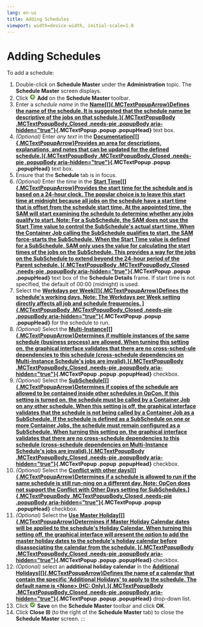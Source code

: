 ```yaml
---
lang: en-us
title: Adding Schedules
viewport: width=device-width, initial-scale=1.0
---
```


#  Adding Schedules

To add a schedule:

1.  Double-click on **Schedule Master** under the **Administration**
    topic. The **Schedule Master** screen displays.
2.  Click ![](../../../Resources/Images/EM/EMadd.png) **Add** on the
    **Schedule Master** toolbar.
3.  Enter a *schedule name* in the **[Name[[]{.MCTextPopupArrow}Defines     the name of the schedule. It is suggested that the schedule name be
    descriptive of the jobs on that schedule.]{.MCTextPopupBody
    .MCTextPopupBody_Closed .needs-pie .popupBody
    aria-hidden="true"}](javascript:void(0)){.MCTextPopup .popup
    .popupHead}** text box.
4.  *(Optional)* Enter *any text* in the
    **[Documentation[[]{.MCTextPopupArrow}Provides an area for     descriptions, explanations, and notes that can be updated for the
    defined schedule.]{.MCTextPopupBody .MCTextPopupBody_Closed
    .needs-pie .popupBody
    aria-hidden="true"}](javascript:void(0)){.MCTextPopup .popup
    .popupHead}** text box.
5.  Ensure that the **Schedule** tab is in focus.
6.  *(Optional)* Enter the *time* in the **[Start     Time[[]{.MCTextPopupArrow}Provides the start time for the schedule
    and is based on a 24-hour clock. The popular choice is to leave this
    start time at midnight because all jobs on the schedule have a start
    time that is offset from the schedule start time. At the appointed
    time, the SAM will start examining the schedule to determine whether
    any jobs qualify to start. Note: For a SubSchedule, the SAM does not
    use the Start Time value to control the SubSchedule\'s actual start
    time. When the Container Job calling the SubSchedule qualifies to
    start, the SAM force-starts the SubSchedule. When the Start Time
    value is defined for a SubSchedule, SAM only uses the value for
    calculating the start times of the jobs on the SubSchedule. This
    provides a way for the jobs on the SubSchedule to extend beyond the
    24-hour period of the Parent schedule. ]{.MCTextPopupBody
    .MCTextPopupBody_Closed .needs-pie .popupBody
    aria-hidden="true"}](javascript:void(0)){.MCTextPopup .popup
    .popupHead}** text box of the **Schedule Details** frame. If start
    time is not specified, the default of 00:00 (midnight) is used.
7.  Select the **[Workdays per Week[[]{.MCTextPopupArrow}Defines the     schedule\'s working days. Note: The Workdays per Week setting
    directly affects all job and schedule frequencies.
    ]{.MCTextPopupBody .MCTextPopupBody_Closed .needs-pie .popupBody
    aria-hidden="true"}](javascript:void(0)){.MCTextPopup .popup
    .popupHead}** for the schedule to run.
8.  *(Optional)* Select the
    **[Multi-Instance[[]{.MCTextPopupArrow}Determines if multiple     instances of the same schedule (business process) are allowed. When
    turning this setting on, the graphical interface validates that
    there are no cross-sched-ule dependencies to this schedule
    (cross-schedule dependencies on Multi-Instance Schedule\'s jobs are
    invalid).]{.MCTextPopupBody .MCTextPopupBody_Closed .needs-pie
    .popupBody aria-hidden="true"}](javascript:void(0)){.MCTextPopup
    .popup .popupHead}** checkbox.
9.  *(Optional)* Select the
    **[SubSchedule[[]{.MCTextPopupArrow}Determines if copies of the     schedule are allowed to be contained inside other schedules in
    OpCon. If this setting is turned on, the schedule must be called by
    a Container Job on any other schedule. When this setting is off, the
    graphical interface validates that the schedule is not being called
    by a Container Job as a SubSchedule. If the schedule is defined as a
    SubSchedule on one or more Container Jobs, the schedule must remain
    configured as a SubSchedule. When turning this setting on, the
    graphical interface validates that there are no cross-schedule
    dependencies to this schedule (cross-schedule dependencies on
    Multi-Instance Schedule\'s jobs are invalid).]{.MCTextPopupBody
    .MCTextPopupBody_Closed .needs-pie .popupBody
    aria-hidden="true"}](javascript:void(0)){.MCTextPopup .popup
    .popupHead}** checkbox.
10. *(Optional)* Select the **[Conflict with other     days[[]{.MCTextPopupArrow}Determines if a schedule is allowed to run
    if the same schedule is still run-ning on a different day. Note:
    OpCon does not support the Conflict with Other Days setting for
    SubSchedules.]{.MCTextPopupBody .MCTextPopupBody_Closed .needs-pie
    .popupBody aria-hidden="true"}](javascript:void(0)){.MCTextPopup
    .popup .popupHead}** checkbox.
11. *(Optional)* Select the **[Use Master     Holiday[[]{.MCTextPopupArrow}Determines if Master Holiday Calendar
    dates will be applied to the schedule\'s Holiday Calendar. When
    turning this setting off, the graphical interface will present the
    option to add the master holiday dates to the schedule\'s holiday
    calendar before disassociating the calendar from the schedule.
    ]{.MCTextPopupBody .MCTextPopupBody_Closed .needs-pie .popupBody
    aria-hidden="true"}](javascript:void(0)){.MCTextPopup .popup
    .popupHead}** checkbox.
12. *(Optional)* select an **additional holiday
    calendar** in the **[Additional     Holidays[[]{.MCTextPopupArrow}Defines the name of a calendar that
    contain the specific \'Additional Holidays\' to apply to the
    schedule. The default name is \<None\> (HC: Only).]{.MCTextPopupBody
    .MCTextPopupBody_Closed .needs-pie .popupBody
    aria-hidden="true"}](javascript:void(0)){.MCTextPopup .popup
    .popupHead}** drop-down list.
13. Click ![Green circle with white check mark     inside](../../../Resources/Images/EM/EMsave.png "Save icon")
    **Save** on the **Schedule Master** toolbar and click **OK**.
14. Click **Close ☒** (to the right of the **Schedule Master** tab) to
    close the **Schedule Master** screen.
:::

 

